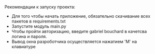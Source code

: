 Рекомендации к запуску проекта:
- Для того чтобы начать приложение, обязательно скачивание всех пакетов в requirements.txt
- Запустите модуль main.py 
- Чтобы пройти авторизацию, введите gabriel bouchard в качетсва логина и пароля. 
- Вывод окна разроботчика осуществляется нажатием 'M' на клавиатуре
